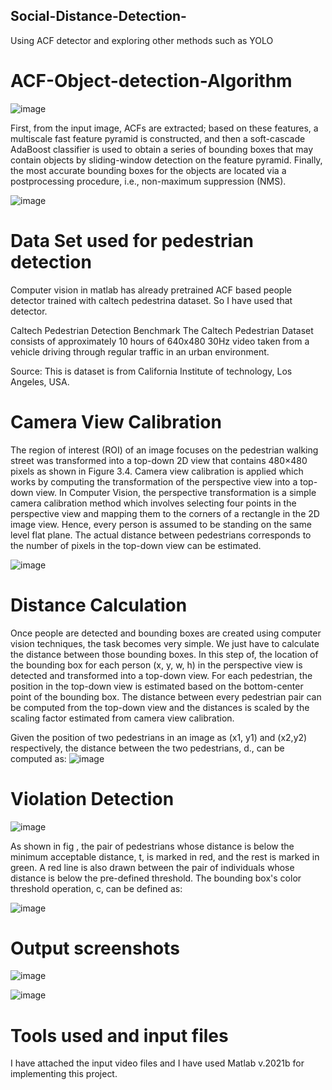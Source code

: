 ## Social-Distance-Detection-
Using ACF detector and exploring other methods such as YOLO

# ACF-Object-detection-Algorithm #

![image](https://user-images.githubusercontent.com/98182482/152291233-1b6cd3c2-90e1-4148-b856-f6f12b2733ca.png)


First, from the input image, ACFs are extracted; based on these features, a multiscale fast feature pyramid is constructed, and then a soft-cascade AdaBoost classifier is used to obtain a series of bounding boxes that may contain objects by sliding-window detection on the feature pyramid. Finally, the most accurate bounding boxes for the objects are located via a postprocessing procedure, i.e., non-maximum suppression (NMS).

![image](https://user-images.githubusercontent.com/98182482/152289924-74716fab-0a59-4e21-b383-a7f80af9cf8c.png)

# Data Set used for pedestrian detection
Computer vision in matlab has already pretrained ACF based people detector trained with caltech pedestrina dataset. So I have used that detector.

Caltech Pedestrian Detection Benchmark
The Caltech Pedestrian Dataset consists of approximately 10 hours of 640x480 30Hz video taken from a vehicle driving through regular traffic in an urban environment. 

Source: This is dataset is from California Institute of technology, Los Angeles, USA.



# Camera View Calibration

The region of interest (ROI) of an image focuses on the pedestrian walking street was transformed into a top-down 2D view that contains 480×480 pixels as shown in Figure 3.4. Camera view calibration is applied which works by computing the transformation of the perspective view into a top-down view. 
In Computer Vision, the perspective transformation is a simple camera calibration method which involves selecting four points in the perspective view and mapping them to the corners of a rectangle in the 2D image view. Hence, every person is assumed to be standing on the same level flat plane. The actual distance between pedestrians corresponds to the number of pixels in the top-down view can be estimated.

![image](https://user-images.githubusercontent.com/98182482/152290596-87067552-5849-40e7-ba12-a09e76a15d16.png)


# Distance Calculation

Once people are detected and bounding boxes are created using computer vision techniques, the task becomes very simple. We just have to calculate the distance between those bounding boxes.
In this step of, the location of the bounding box for each person (x, y, w, h) in the perspective view is detected and transformed into a top-down view. 
For each pedestrian, the position in the top-down view is estimated based on the bottom-center point of the bounding box. 
The distance between every pedestrian pair can be computed from the top-down view and the distances is scaled by the scaling factor estimated from camera view calibration.

Given the position of two pedestrians in an image as (x1, y1) and (x2,y2) respectively, the distance between the two pedestrians, d., can be computed as:
![image](https://user-images.githubusercontent.com/98182482/152290779-591a5450-b2ba-46a4-a79c-a4c1a57c0c72.png)

# Violation Detection

![image](https://user-images.githubusercontent.com/98182482/152290936-5feca048-85ee-4e31-a6b3-c15a76af4de8.png)

As shown in fig , the pair of pedestrians whose distance is below the minimum acceptable distance, t, is marked in red, and the rest is marked in green. A red line is also drawn between the pair of individuals whose distance is below the pre-defined threshold. The bounding box's color threshold operation, c, can be defined as:

![image](https://user-images.githubusercontent.com/98182482/152291011-62dbe0e2-ff71-4bb8-8169-ef77aebfc12a.png)


# Output screenshots

![image](https://user-images.githubusercontent.com/98182482/152291339-54157cdc-76c2-4e52-82b1-6db35d333de5.png)

![image](https://user-images.githubusercontent.com/98182482/152291294-aa550818-c7ae-4b0c-994b-c2c140106b32.png)


# Tools used and input files

I have attached the input video files and I have used Matlab v.2021b for implementing this project.







